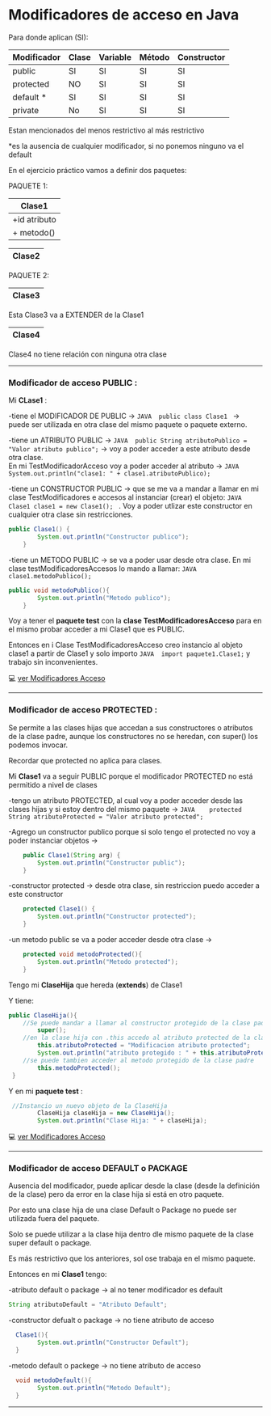 # Modificadores de acceso en Java

Para donde aplican (SI):

| Modificador | Clase | Variable | Método | Constructor |
| ----------- | ----- | -------- | ------ | ----------- |
| public | SI | SI | SI | SI |
| protected | NO | SI | SI | SI |
| default * | SI | SI | SI | SI |
| private | No | SI | SI | SI |

Estan mencionados del menos restrictivo al más restrictivo

*es la ausencia de cualquier modificador, si no ponemos ninguno va el default

En el ejercicio práctico vamos a definir dos paquetes:

PAQUETE 1:

| Clase1 |
| ------ |
| +id atributo |
| + metodo() |

| Clase2 |
| ------ |

PAQUETE 2:

| Clase3 |
| ------ |

Esta Clase3 va a EXTENDER de la Clase1

| Clase4 |
| ------ |

Clase4 no tiene relación con ninguna otra clase

---

### Modificador de acceso PUBLIC :

Mi **CLase1** :

-tiene el MODIFICADOR DE PUBLIC -> ```JAVA  public class Clase1 ```  -> puede ser  utilizada en otra clase del mismo paquete o paquete externo.

-tiene un ATRIBUTO PUBLIC -> ```JAVA  public String atributoPublico = "Valor atributo publico";``` -> voy a poder acceder a este atributo desde otra clase. <br>
En mi TestModificadorAcceso voy a poder acceder al atributo -> ```JAVA System.out.println("clase1: " + clase1.atributoPublico);```

-tiene un CONSTRUCTOR PUBLIC  -> que se me va a mandar a llamar en mi clase TestModificadores e accesos al instanciar (crear) el objeto: ```JAVA Clase1 clase1 = new Clase1(); ``` . Voy a poder utlizar este constructor en cualquier otra clase sin restricciones.

```JAVA 
public Clase1() {
        System.out.println("Constructor publico");
    }
```    

-tiene un METODO PUBLIC -> se va a poder usar desde otra clase. En mi clase testModificadoresAccesos lo mando a llamar: ```JAVA  clase1.metodoPublico(); ```

```JAVA
public void metodoPublico(){
        System.out.println("Metodo publico");
    }
```


Voy a tener el **paquete test** con la **clase TestModificadoresAcceso** para en el mismo probar acceder a mi Clase1 que es PUBLIC.

Entonces en i Clase TestModificadoresAcceso creo instancio al objeto clase1 a partir de Clase1 y solo importo ```JAVA  import paquete1.Clase1;``` y trabajo sin inconvenientes.

:computer: [ver Modificadores Acceso](https://github.com/eugenia1984/Universidad-Java-Udemy/tree/main/nivel1_leccion12_modificadores_acceso/ModificadoresAcceso)

---

### Modificador de acceso PROTECTED :

Se permite a las clases hijas que accedan a sus constructores o atributos de la clase padre, aunque los constructores no se heredan, con super() los podemos invocar.

Recordar que protected no aplica para clases.


Mi **Clase1** va a seguir PUBLIC porque el modificador PROTECTED no está permitido  a nivel de clases

-tengo un atributo PROTECTED, al cual voy a poder acceder desde las clases hijas y si estoy dentro del mismo paquete -> ```JAVA    protected String atributoProtected = "Valor atributo protected";```

-Agrego un constructor publico porque si solo tengo el protected no voy a poder instanciar objetos ->

```JAVA
    public Clase1(String arg) {
        System.out.println("Constructor public");
    }
```

-constructor protected -> desde otra clase, sin restriccion puedo acceder a este constructor

```JAVA
    protected Clase1() {
        System.out.println("Constructor protected");
    }
 ```   

-un metodo public se va a poder acceder desde otra clase ->

```JAVA
    protected void metodoProtected(){
        System.out.println("Metodo protected");
    }
```


Tengo mi **ClaseHija** que hereda (**extends**) de Clase1

Y tiene:

```JAVA
public ClaseHija(){
    //Se puede mandar a llamar al constructor protegido de la clase padre
        super();
    //en la clase hija con .this accedo al atributo protected de la clase padre    
        this.atributoProtected = "Modificacion atributo protected";
        System.out.println("atributo protegido : " + this.atributoProtected);
    //se puede tambien acceder al metodo protegido de la clase padre
        this.metodoProtected();
 }
 ```


Y en mi **paquete test** :

```JAVA
 //Instancio un nuevo objeto de la ClaseHija
        ClaseHija claseHija = new ClaseHija();
        System.out.println("Clase Hija: " + claseHija);
```


:computer: [ver Modificadores Acceso](https://github.com/eugenia1984/Universidad-Java-Udemy/tree/main/nivel1_leccion12_modificadores_acceso/ModificadoresAccesoProtected)

---


### Modificador de acceso DEFAULT o PACKAGE

Ausencia del modificador, puede aplicar desde la clase (desde la definición de la clase) pero da error en la clase hija si está en otro paquete.

Por esto una clase hija de una clase Default o Package no puede ser utilizada fuera del paquete.

Solo se puede utilizar a la clase hija dentro dle mismo paquete de la clase super default o package.

Es más restrictivo que los anteriores, sol ose trabaja en el mismo paquete.

Entonces en mi **Clase1** tengo:

-atributo default o package -> al no tener modificador es default

```JAVA
String atributoDefault = "Atributo Default";
```

-constructor defualt o package -> no tiene atributo de acceso

```JAVA
  Clase1(){
        System.out.println("Constructor Default");
  }
```  

-metodo default o packege -> no tiene atributo de acceso

```JAVA
  void metodoDefault(){
        System.out.println("Metodo Default");
  }
```  



---
